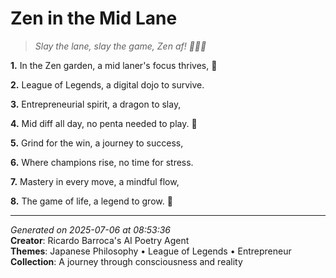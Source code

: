 # Zen in the Mid Lane

> *Slay the lane, slay the game, Zen af! 💪🏼🌟*

**1.** In the Zen garden, a mid laner's focus thrives, 🍵


**2.** League of Legends, a digital dojo to survive.


**3.** Entrepreneurial spirit, a dragon to slay,


**4.** Mid diff all day, no penta needed to play. 💼


**5.** Grind for the win, a journey to success,


**6.** Where champions rise, no time for stress.


**7.** Mastery in every move, a mindful flow,


**8.** The game of life, a legend to grow. 🌟



---

*Generated on 2025-07-06 at 08:53:36*  
**Creator**: Ricardo Barroca's AI Poetry Agent  
**Themes**: Japanese Philosophy • League of Legends • Entrepreneur  
**Collection**: A journey through consciousness and reality